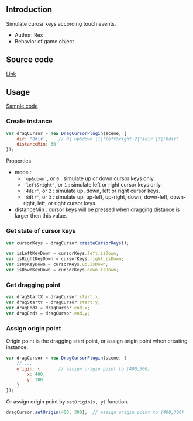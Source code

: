 ## Introduction

Simulate curosr keys according touch events.

- Author: Rex
- Behavior of game object

## Source code

[Link](https://github.com/rexrainbow/phaser3-rex-notes/blob/master/plugins/touchcursor-plugin.js)

## Usage

[Sample code](https://github.com/rexrainbow/phaser3-rex-notes/tree/master/examples/touchcursor)

### Create instance

```javascript
var dragCursor = new DragCursorPlugin(scene, {
    dir: '8dir',    // 0|'up&down'|1|'left&right|2|'4dir'|3|'8dir'
    distanceMin: 30        
});
```

Properties

- mode : 
    - `'up&down'`, or `0` : simulate up or down cursor keys only.
    - `'left&right'`, or `1` : simulate left or right cursor keys only.
    - `'4dir'`, or `2` : simulate up, down, left or right cursor keys.
    - `'8dir'`, or `3` : simulate up, up-left, up-right, down, down-left, down-right, left, or right cursor keys.
- distanceMin : cursor keys will be pressed when dragging distance is larger then this value.

### Get state of cursor keys

```javascript
var cursorKeys = dragCursor.createCursorKeys();

var isLeftKeyDown = cursorKeys.left.isDown;
var isRightKeyDown = cursorKeys.right.isDown;
var isUpKeyDown = cursorKeys.up.isDown;
var isDownKeyDown = cursorKeys.down.isDown;
```

### Get dragging point

```javascript
var dragStartX = dragCursor.start.x;
var dragStartY = dragCursor.start.y;
var dragEndX = dragCursor.end.x;
var dragEndY = dragCursor.end.y;
```

### Assign origin point

Origin point is the dragging start point, or assign origin point when creating instance.

```javascript
var dragCursor = new DragCursorPlugin(scene, {
    // ...
    origin: {       // assign origin point to (400,300)
        x: 400,
        y: 300
    }
});
```

Or assign origin point by `setOrigin(x, y)` function.

```javascript
dragCursor.setOrigin(400, 300);  // assign origin point to (400,300)
```